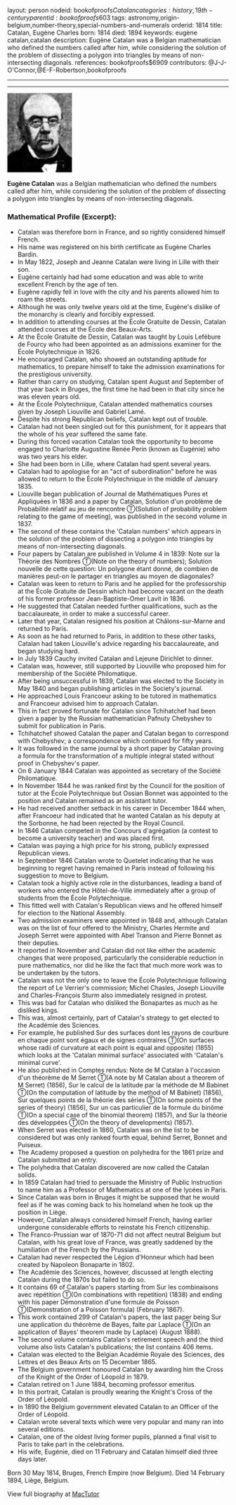 layout: person
nodeid: bookofproofs$Catalan
categories: history,19th-century
parentid: bookofproofs$603
tags: astronomy,origin-belgium,number-theory,special-numbers-and-numerals
orderid: 1814
title: Catalan, Eugène Charles
born: 1814
died: 1894
keywords: eugène catalan,catalan
description: Eugène Catalan was a Belgian mathematician who defined the numbers called after him, while considering the solution of the problem of dissecting a polygon into triangles by means of non-intersecting diagonals.
references: bookofproofs$6909
contributors: @J-J-O'Connor,@E-F-Robertson,bookofproofs

---



---

![Catalan.jpg](https://github.com/bookofproofs/bookofproofs.github.io/blob/main/_sources/_assets/images/portraits/Catalan.jpg?raw=true)

**Eugène Catalan** was a Belgian mathematician who defined the numbers called after him, while considering the solution of the problem of dissecting a polygon into triangles by means of non-intersecting diagonals.

### Mathematical Profile (Excerpt):
* Catalan was therefore born in France, and so rightly considered himself French.
* His name was registered on his birth certificate as Eugène Charles Bardin.
* In May 1822, Joseph and Jeanne Catalan were living in Lille with their son.
* Eugène certainly had had some education and was able to write excellent French by the age of ten.
* Eugène rapidly fell in love with the city and his parents allowed him to roam the streets.
* Although he was only twelve years old at the time, Eugène's dislike of the monarchy is clearly and forcibly expressed.
* In addition to attending courses at the École Gratuite de Dessin, Catalan attended courses at the École des Beaux-Arts.
* At the École Gratuite de Dessin, Catalan was taught by Louis Lefébure de Fourcy who had been appointed as an admissions examiner for the École Polytechnique in 1826.
* He encouraged Catalan, who showed an outstanding aptitude for mathematics, to prepare himself to take the admission examinations for the prestigious university.
* Rather than carry on studying, Catalan spent August and September of that year back in Bruges, the first time he had been in that city since he was eleven years old.
* At the École Polytechnique, Catalan attended mathematics courses given by Joseph Liouville and Gabriel Lamé.
* Despite his strong Republican beliefs, Catalan kept out of trouble.
* Catalan had not been singled out for this punishment, for it appears that the whole of his year suffered the same fate.
* During this forced vacation Catalan took the opportunity to become engaged to Charlotte Augustine Renée Perin (known as Eugénie) who was two years his elder.
* She had been born in Lille, where Catalan had spent several years.
* Catalan had to apologise for an "act of subordination" before he was allowed to return to the École Polytechnique in the middle of January 1835.
* Liouville began publication of Journal de Mathématiques Pures et Appliquées in 1836 and a paper by Catalan, Solution d'un problème de Probabilité relatif au jeu de rencontre Ⓣ(Solution of probability problem relating to the game of meeting), was published in the second volume in 1837.
* The second of these contains the 'Catalan numbers' which appears in the solution of the problem of dissecting a polygon into triangles by means of non-intersecting diagonals.
* Four papers by Catalan are published in Volume 4 in 1839: Note sur la Théorie des Nombres Ⓣ(Note on the theory of numbers); Solution nouvelle de cette question: Un polygone étant donné, de combien de manières peut-on le partager en triangles au moyen de diagonales?
* Catalan was keen to return to Paris and he applied for the professorship at the École Gratuite de Dessin which had become vacant on the death of his former professor Jean-Baptiste-Omer Lavit in 1836.
* He suggested that Catalan needed further qualifications, such as the baccalaureate, in order to make a successful career.
* Later that year, Catalan resigned his position at Châlons-sur-Marne and returned to Paris.
* As soon as he had returned to Paris, in addition to these other tasks, Catalan had taken Liouville's advice regarding his baccalaureate, and began studying hard.
* In July 1839 Cauchy invited Catalan and Lejeune Dirichlet to dinner.
* Catalan was, however, still supported by Liouville who proposed him for membership of the Société Philomatique.
* After being unsuccessful in 1839, Catalan was elected to the Society in May 1840 and began publishing articles in the Society's journal.
* He approached Louis Francoeur asking to be tutored in mathematics and Francoeur advised him to approach Catalan.
* This in fact proved fortunate for Catalan since Tchihatchef had been given a paper by the Russian mathematician Pafnuty Chebyshev to submit for publication in Paris.
* Tchihatchef showed Catalan the paper and Catalan began to correspond with Chebyshev; a correspondence which continued for fifty years.
* It was followed in the same journal by a short paper by Catalan proving a formula for the transformation of a multiple integral stated without proof in Chebyshev's paper.
* On 6 January 1844 Catalan was appointed as secretary of the Société Philomatique.
* In November 1844 he was ranked first by the Council for the position of tutor at the École Polytechnique but Ossian Bonnet was appointed to the position and Catalan remained as an assistant tutor.
* He had received another setback in his career in December 1844 when, after Francoeur had indicated that he wanted Catalan as his deputy at the Sorbonne, he had been rejected by the Royal Council.
* In 1846 Catalan competed in the Concours d'agrégation (a contest to become a university teacher) and was placed first.
* Catalan was paying a high price for his strong, publicly expressed Republican views.
* In September 1846 Catalan wrote to Quetelet indicating that he was beginning to regret having remained in Paris instead of following his suggestion to move to Belgium.
* Catalan took a highly active role in the disturbances, leading a band of workers who entered the Hôtel-de-Ville immediately after a group of students from the École Polytechnique.
* This fitted well with Catalan's Republican views and he offered himself for election to the National Assembly.
* Two admission examiners were appointed in 1848 and, although Catalan was on the list of four offered to the Ministry, Charles Hermite and Joseph Serret were appointed with Abel Transon and Pierre Bonnet as their deputies.
* It reported in November and Catalan did not like either the academic changes that were proposed, particularly the considerable reduction in pure mathematics, nor did he like the fact that much more work was to be undertaken by the tutors.
* Catalan was not the only one to leave the École Polytechnique following the report of Le Verrier's commission; Michel Chasles, Joseph Liouville and Charles-François Sturm also immediately resigned in protest.
* This was bad for Catalan who disliked the Bonapartes as much as he disliked kings.
* This was, almost certainly, part of Catalan's strategy to get elected to the Académie des Sciences.
* For example, he published Sur des surfaces dont les rayons de courbure en chaque point sont égaux et de signes contraires Ⓣ(On surfaces whose radii of curvature at each point is equal and opposite) (1855) which looks at the 'Catalan minimal surface' associated with 'Catalan's minimal curve'.
* He also published in Comptes rendus: Note de M Catalan à l'occasion d'un théorème de M Serret Ⓣ(A note by M Catalan about a theorem of M Serret) (1856), Sur le calcul de la latitude par la méthode de M Babinet Ⓣ(On the computation of latitude by the method of M Babinet) (1856), Sur quelques points de la théorie des séries Ⓣ(On some points of the series of theory) (1856), Sur un cas particulier de la formule du binôme Ⓣ(On a special case of the binomial theorem) (1857), and Sur la théorie des développées Ⓣ(On the theory of developments) (1857).
* When Serret was elected in 1860, Catalan was on the list to be considered but was only ranked fourth equal, behind Serret, Bonnet and Puiseux.
* The Academy proposed a question on polyhedra for the 1861 prize and Catalan submitted an entry.
* The polyhedra that Catalan discovered are now called the Catalan solids.
* In 1859 Catalan had tried to persuade the Ministry of Public Instruction to name him as a Professor of Mathematics at one of the lycées in Paris.
* Since Catalan was born in Bruges it might be supposed that he would feel as if he was coming back to his homeland when he took up the position in Liège.
* However, Catalan always considered himself French, having earlier undergone considerable efforts to reinstate his French citizenship.
* The Franco-Prussian war of 1870-71 did not affect neutral Belgium but Catalan, with his great love of France, was greatly saddened by the humiliation of the French by the Prussians.
* Catalan had never respected the Légion d'Honneur which had been created by Napoleon Bonaparte in 1802.
* The Académie des Sciences, however, discussed at length electing Catalan during the 1870s but failed to do so.
* It contains 69 of Catalan's papers starting from Sur les combinaisons avec répétition Ⓣ(On combinations with repetition) (1838) and ending with his paper Démonstration d'une formule de Poisson Ⓣ(Demonstration of a Poisson formula) (February 1867).
* This work contained 299 of Catalan's papers, the last paper being Sur une application du théorème de Bayes, faite par Laplace Ⓣ(On an application of Bayes' theorem made by Laplace) (August 1888).
* The second volume contains Catalan's retirement speech and the third volume also lists Catalan's publications; the list contains 406 items.
* Catalan was elected to the Belgian Académie Royale des Sciences, des Lettres et des Beaux Arts on 15 December 1865.
* The Belgium government honoured Catalan by awarding him the Cross of the Knight of the Order of Léopold in 1879.
* Catalan retired on 1 June 1884, becoming professor emeritus.
* In this portrait, Catalan is proudly wearing the Knight's Cross of the Order of Léopold.
* In 1890 the Belgium government elevated Catalan to an Officer of the Order of Léopold.
* Catalan wrote several texts which were very popular and many ran into several editions.
* Catalan, one of the oldest living former pupils, planned a final visit to Paris to take part in the celebrations.
* His wife, Eugénie, died on 11 February and Catalan himself died three days later.

Born 30 May 1814, Bruges, French Empire (now Belgium). Died 14 February 1894, Liège, Belgium.

View full biography at [MacTutor](https://mathshistory.st-andrews.ac.uk/Biographies/Catalan/)

